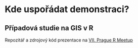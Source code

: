 # Kde uspořádat demonstraci? 
## Případová studie na GIS v R

Repozitář a zdrojový kód prezentace na [VII. Prague R Meetup](https://www.meetup.com/Prague-R-Meetup-Group/events/250843772/)
